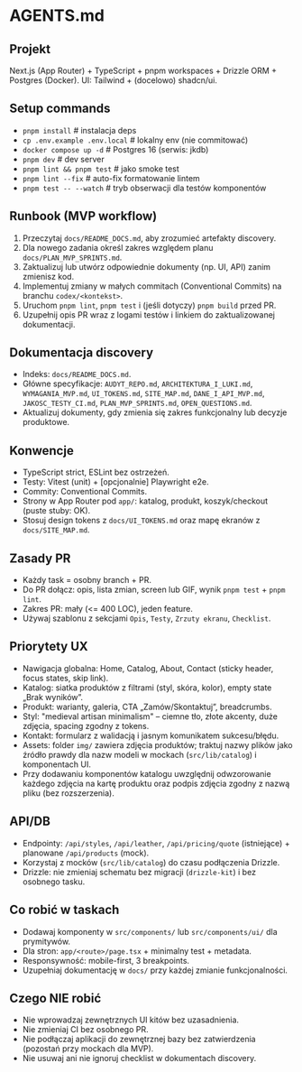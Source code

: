 # AGENTS.md

## Projekt
Next.js (App Router) + TypeScript + pnpm workspaces + Drizzle ORM + Postgres (Docker). UI: Tailwind + (docelowo) shadcn/ui.

## Setup commands
- `pnpm install`                     # instalacja deps
- `cp .env.example .env.local`       # lokalny env (nie commitować)
- `docker compose up -d`             # Postgres 16 (serwis: jkdb)
- `pnpm dev`                         # dev server
- `pnpm lint && pnpm test`           # jako smoke test
- `pnpm lint --fix`                  # auto-fix formatowanie lintem
- `pnpm test -- --watch`             # tryb obserwacji dla testów komponentów

## Runbook (MVP workflow)
1. Przeczytaj `docs/README_DOCS.md`, aby zrozumieć artefakty discovery.
2. Dla nowego zadania określ zakres względem planu `docs/PLAN_MVP_SPRINTS.md`.
3. Zaktualizuj lub utwórz odpowiednie dokumenty (np. UI, API) zanim zmienisz kod.
4. Implementuj zmiany w małych commitach (Conventional Commits) na branchu `codex/<kontekst>`.
5. Uruchom `pnpm lint`, `pnpm test` i (jeśli dotyczy) `pnpm build` przed PR.
6. Uzupełnij opis PR wraz z logami testów i linkiem do zaktualizowanej dokumentacji.

## Dokumentacja discovery
- Indeks: `docs/README_DOCS.md`.
- Główne specyfikacje: `AUDYT_REPO.md`, `ARCHITEKTURA_I_LUKI.md`, `WYMAGANIA_MVP.md`, `UI_TOKENS.md`, `SITE_MAP.md`, `DANE_I_API_MVP.md`, `JAKOSC_TESTY_CI.md`, `PLAN_MVP_SPRINTS.md`, `OPEN_QUESTIONS.md`.
- Aktualizuj dokumenty, gdy zmienia się zakres funkcjonalny lub decyzje produktowe.

## Konwencje
- TypeScript strict, ESLint bez ostrzeżeń.
- Testy: Vitest (unit) + [opcjonalnie] Playwright e2e.
- Commity: Conventional Commits.
- Strony w App Router pod `app/`: katalog, produkt, koszyk/checkout (puste stuby: OK).
- Stosuj design tokens z `docs/UI_TOKENS.md` oraz mapę ekranów z `docs/SITE_MAP.md`.

## Zasady PR
- Każdy task = osobny branch + PR.
- Do PR dołącz: opis, lista zmian, screen lub GIF, wynik `pnpm test` + `pnpm lint`.
- Zakres PR: mały (<= 400 LOC), jeden feature.
- Używaj szablonu z sekcjami `Opis`, `Testy`, `Zrzuty ekranu`, `Checklist`.

## Priorytety UX
- Nawigacja globalna: Home, Catalog, About, Contact (sticky header, focus states, skip link).
- Katalog: siatka produktów z filtrami (styl, skóra, kolor), empty state „Brak wyników”.
- Produkt: warianty, galeria, CTA „Zamów/Skontaktuj”, breadcrumbs.
- Styl: "medieval artisan minimalism" – ciemne tło, złote akcenty, duże zdjęcia, spacing zgodny z tokens.
- Kontakt: formularz z walidacją i jasnym komunikatem sukcesu/błędu.
- Assets: folder `img/` zawiera zdjęcia produktów; traktuj nazwy plików jako źródło prawdy dla nazw modeli w mockach (`src/lib/catalog`) i komponentach UI.
- Przy dodawaniu komponentów katalogu uwzględnij odwzorowanie każdego zdjęcia na kartę produktu oraz podpis zdjęcia zgodny z nazwą pliku (bez rozszerzenia).

## API/DB
- Endpointy: `/api/styles`, `/api/leather`, `/api/pricing/quote` (istniejące) + planowane `/api/products` (mock).
- Korzystaj z mocków (`src/lib/catalog`) do czasu podłączenia Drizzle.
- Drizzle: nie zmieniaj schematu bez migracji (`drizzle-kit`) i bez osobnego tasku.

## Co robić w taskach
- Dodawaj komponenty w `src/components/` lub `src/components/ui/` dla prymitywów.
- Dla stron: `app/<route>/page.tsx` + minimalny test + metadata.
- Responsywność: mobile-first, 3 breakpoints.
- Uzupełniaj dokumentację w `docs/` przy każdej zmianie funkcjonalności.

## Czego NIE robić
- Nie wprowadzaj zewnętrznych UI kitów bez uzasadnienia.
- Nie zmieniaj CI bez osobnego PR.
- Nie podłączaj aplikacji do zewnętrznej bazy bez zatwierdzenia (pozostań przy mockach dla MVP).
- Nie usuwaj ani nie ignoruj checklist w dokumentach discovery.

